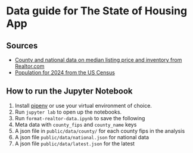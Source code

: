 # Data guide for The State of Housing App

## Sources
- [County and national data on median listing price and inventory from Realtor.com](https://www.realtor.com/research/data/)
- [Population for 2024 from the US Census](https://www.census.gov/data/tables/time-series/demo/popest/2020s-counties-total.html)

## How to run the Jupyter Notebook
1. Install [pipenv](https://pipenv.pypa.io/en/latest/) or use your virtual environment of choice.
2. Run `jupyter lab` to open up the notebooks.
3. Run `format-realtor-data.ipynb` to save the following
  1. Meta data with `county_fips` and `county_name` keys
  2. A json file in `public/data/county/` for each county fips in the analysis
  3. A json file `public/data/national.json` for national data
  4. A json file `public/data/latest.json` for the latest 